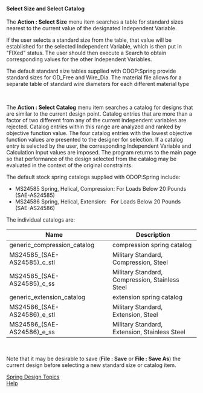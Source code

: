 #### Select Size and Select Catalog

 The **Action : Select Size** menu item searches a table for standard sizes nearest
 to the current value of the designated Independent Variable.

 If the user selects a standard size from the table, that value will be
 established for the selected Independent Variable, which is then put in
 "FIXed" status.  The user should then execute a Search to obtain
 corresponding values for the other Independent Variables.
 
 The default standard size tables supplied with ODOP:Spring provide standard
 sizes for OD\_Free and Wire\_Dia. 
 The material file allows for a separate table of standard wire diameters 
 for each different material type 

&nbsp;

 The **Action : Select Catalog** menu item searches a catalog for 
 designs that are similar to the current design point. 
 Catalog entries that  are more than a factor of two different from any 
 of the current independent variables are rejected. 
 Catalog entries within this range are analyzed and ranked by objective function value. 
 The four catalog entries with the lowest objective function values are presented to
 the designer for selection. 
 If a catalog entry is selected by the user, 
 the corresponding Independent Variable and Calculation Input values are imposed.
 The program returns to the main page so that performance of the design selected
 from the catalog may be evaluated in the context of the original constraints.

 The default stock spring catalogs supplied with ODOP:Spring include:   
*  MS24585 Spring, Helical, Compression:  For Loads Below 20 Pounds &nbsp; (SAE-AS24585)   
*  MS24586 Spring, Helical, Extension: &nbsp; For Loads Below 20 Pounds &nbsp; (SAE-AS24586)   

 The individual catalogs are:   
 
 Name | &nbsp; | Description
--- | --- | ---
generic\_compression\_catalog  | &nbsp; | compression spring catalog 
MS24585\_(SAE-AS24585)\_c\_stl | &nbsp; | Military Standard, Compression, Steel 
MS24585\_(SAE-AS24585)\_c\_ss  | &nbsp; | Military Standard, Compression, Stainless Steel 
generic\_extension\_catalog    | &nbsp; | extension spring catalog 
MS24586\_(SAE-AS24586)\_e\_stl | &nbsp; | Military Standard, Extension, Steel 
MS24586\_(SAE-AS24586)\_e\_ss  | &nbsp; | Military Standard, Extension, Stainless Steel 
 
&nbsp;

 Note that it may be desirable to save (**File : Save** or **File : Save As**) the current
 design before selecting a new standard size or catalog item.
 
 
[Spring Design Topics](./)   
[Help](../)   

 